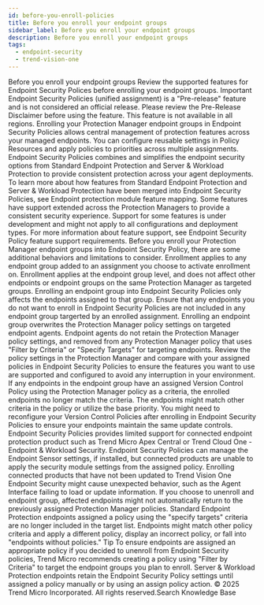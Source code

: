 ```yaml
---
id: before-you-enroll-policies
title: Before you enroll your endpoint groups
sidebar_label: Before you enroll your endpoint groups
description: Before you enroll your endpoint groups
tags:
  - endpoint-security
  - trend-vision-one
---
```


 Before you enroll your endpoint groups Review the supported features for Endpoint Security Polices before enrolling your endpoint groups. Important Endpoint Security Policies (unified assignment) is a "Pre-release" feature and is not considered an official release. Please review the Pre-Release Disclaimer before using the feature. This feature is not available in all regions. Enrolling your Protection Manager endpoint groups in Endpoint Security Policies allows central management of protection features across your managed endpoints. You can configure reusable settings in Policy Resources and apply policies to priorities across multiple assignments. Endpoint Security Policies combines and simplifies the endpoint security options from Standard Endpoint Protection and Server & Workload Protection to provide consistent protection across your agent deployments. To learn more about how features from Standard Endpoint Protection and Server & Workload Protection have been merged into Endpoint Security Policies, see Endpoint protection module feature mapping. Some features have support extended across the Protection Managers to provide a consistent security experience. Support for some features is under development and might not apply to all configurations and deployment types. For more information about feature support, see Endpoint Security Policy feature support requirements. Before you enroll your Protection Manager endpoint groups into Endpoint Security Policy, there are some additional behaviors and limitations to consider. Enrollment applies to any endpoint group added to an assignment you choose to activate enrollment on. Enrollment applies at the endpoint group level, and does not affect other endpoints or endpoint groups on the same Protection Manager as targeted groups. Enrolling an endpoint group into Endpoint Security Policies only affects the endpoints assigned to that group. Ensure that any endpoints you do not want to enroll in Endpoint Security Policies are not included in any endpoint group targerted by an enrolled assignment. Enrolling an endpoint group overwrites the Protection Manager policy settings on targeted endpoint agents. Endpoint agents do not retain the Protection Manager policy settings, and removed from any Protection Manager policy that uses "Filter by Criteria" or "Specify Targets" for targeting endpoints. Review the policy settings in the Protection Manager and compare with your assigned policies in Endpoint Security Policies to ensure the features you want to use are supported and configured to avoid any interruption in your environment. If any endpoints in the endpoint group have an assigned Version Control Policy using the Protection Manager policy as a criteria, the enrolled endpoints no longer match the criteria. The endpoints might match other criteria in the policy or utilize the base priority. You might need to reconfigure your Version Control Policies after enrolling in Endpoint Security Policies to ensure your endpoints maintain the same update controls. Endpoint Security Policies provides limited support for connected endpoint protection product such as Trend Micro Apex Central or Trend Cloud One - Endpoint & Workload Security. Endpoint Security Policies can manage the Endpoint Sensor settings, if installed, but connected products are unable to apply the security module settings from the assigned policy. Enrolling connected products that have not been updated to Trend Vision One Endpoint Security might cause unexpected behavior, such as the Agent Interface failing to load or update information. If you choose to unenroll and endpoint group, affected endpoints might not automatically return to the previously assigned Protection Manager policies. Standard Endpoint Protection endpoints assigned a policy using the "specify targets" criteria are no longer included in the target list. Endpoints might match other policy criteria and apply a different policy, display an incorrect policy, or fall into "endpoints without policies." Tip To ensure endpoints are assigned an appropriate policy if you decided to unenroll from Endpoint Security policies, Trend Micro recommends creating a policy using "Filter by Criteria" to target the endpoint groups you plan to enroll. Server & Workload Protection endpoints retain the Endpoint Security Policy settings until assigned a policy manually or by using an assign policy action. © 2025 Trend Micro Incorporated. All rights reserved.Search Knowledge Base